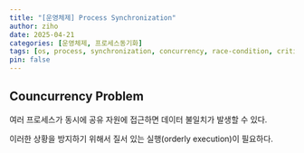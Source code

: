 ```yaml
---
title: "[운영체제] Process Synchronization"
author: ziho
date: 2025-04-21
categories: [운영체제, 프로세스동기화]
tags: [os, process, synchronization, concurrency, race-condition, critical-section, mutual-exculsion, progress, bounded-waiting, study]
pin: false
---
```

## Councurrency Problem

여러 프로세스가 동시에 공유 자원에 접근하면 데이터 불일치가 발생할 수 있다.

이러한 상황을 방지하기 위해서 질서 있는 실행(orderly execution)이 필요하다.